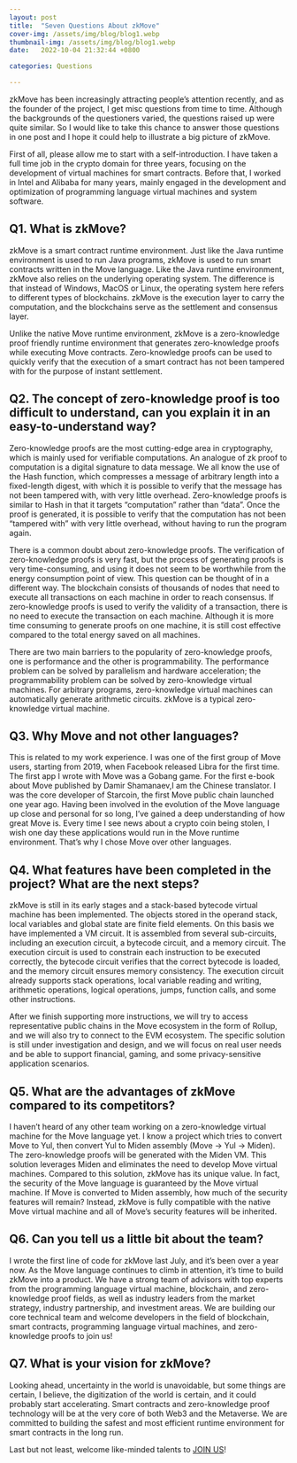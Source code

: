 ```yaml
---
layout: post
title:  "Seven Questions About zkMove"
cover-img: /assets/img/blog/blog1.webp
thumbnail-img: /assets/img/blog/blog1.webp
date:   2022-10-04 21:32:44 +0800

categories: Questions

---
```

zkMove has been increasingly attracting people’s attention recently, and as the founder of the project, I get misc questions from time to time. Although the backgrounds of the questioners varied, the questions raised up were quite similar. So I would like to take this chance to answer those questions in one post and I hope it could help to illustrate a big picture of zkMove.
<!--more-->

First of all, please allow me to start with a self-introduction. I have taken a full time job in the crypto domain for three years, focusing on the development of virtual machines for smart contracts. Before that, I worked in Intel and Alibaba for many years, mainly engaged in the development and optimization of programming language virtual machines and system software.

## Q1. What is zkMove?
zkMove is a smart contract runtime environment. Just like the Java runtime environment is used to run Java programs, zkMove is used to run smart contracts written in the Move language. Like the Java runtime environment, zkMove also relies on the underlying operating system. The difference is that instead of Windows, MacOS or Linux, the operating system here refers to different types of blockchains. zkMove is the execution layer to carry the computation, and the blockchains serve as the settlement and consensus layer.

Unlike the native Move runtime environment, zkMove is a zero-knowledge proof friendly runtime environment that generates zero-knowledge proofs while executing Move contracts. Zero-knowledge proofs can be used to quickly verify that the execution of a smart contract has not been tampered with for the purpose of instant settlement.

## Q2. The concept of zero-knowledge proof is too difficult to understand, can you explain it in an easy-to-understand way?
Zero-knowledge proofs are the most cutting-edge area in cryptography, which is mainly used for verifiable computations. An analogue of zk proof to computation is a digital signature to data message. We all know the use of the Hash function, which compresses a message of arbitrary length into a fixed-length digest, with which it is possible to verify that the message has not been tampered with, with very little overhead. Zero-knowledge proofs is similar to Hash in that it targets “computation” rather than “data”. Once the proof is generated, it is possible to verify that the computation has not been “tampered with” with very little overhead, without having to run the program again.

There is a common doubt about zero-knowledge proofs. The verification of zero-knowledge proofs is very fast, but the process of generating proofs is very time-consuming, and using it does not seem to be worthwhile from the energy consumption point of view. This question can be thought of in a different way. The blockchain consists of thousands of nodes that need to execute all transactions on each machine in order to reach consensus. If zero-knowledge proofs is used to verify the validity of a transaction, there is no need to execute the transaction on each machine. Although it is more time consuming to generate proofs on one machine, it is still cost effective compared to the total energy saved on all machines.

There are two main barriers to the popularity of zero-knowledge proofs, one is performance and the other is programmability. The performance problem can be solved by parallelism and hardware acceleration; the programmability problem can be solved by zero-knowledge virtual machines. For arbitrary programs, zero-knowledge virtual machines can automatically generate arithmetic circuits. zkMove is a typical zero-knowledge virtual machine.

## Q3. Why Move and not other languages?
This is related to my work experience. I was one of the first group of Move users, starting from 2019, when Facebook released Libra for the first time. The first app I wrote with Move was a Gobang game. For the first e-book about Move published by Damir Shamanaev,I am the Chinese translator. I was the core developer of Starcoin, the first Move public chain launched one year ago. Having been involved in the evolution of the Move language up close and personal for so long, I’ve gained a deep understanding of how great Move is. Every time I see news about a crypto coin being stolen, I wish one day these applications would run in the Move runtime environment. That’s why I chose Move over other languages.

## Q4. What features have been completed in the project? What are the next steps?
zkMove is still in its early stages and a stack-based bytecode virtual machine has been implemented. The objects stored in the operand stack, local variables and global state are finite field elements. On this basis we have implemented a VM circuit. It is assembled from several sub-circuits, including an execution circuit, a bytecode circuit, and a memory circuit. The execution circuit is used to constrain each instruction to be executed correctly, the bytecode circuit verifies that the correct bytecode is loaded, and the memory circuit ensures memory consistency. The execution circuit already supports stack operations, local variable reading and writing, arithmetic operations, logical operations, jumps, function calls, and some other instructions.

After we finish supporting more instructions, we will try to access representative public chains in the Move ecosystem in the form of Rollup, and we will also try to connect to the EVM ecosystem. The specific solution is still under investigation and design, and we will focus on real user needs and be able to support financial, gaming, and some privacy-sensitive application scenarios.

## Q5. What are the advantages of zkMove compared to its competitors?
I haven’t heard of any other team working on a zero-knowledge virtual machine for the Move language yet. I know a project which tries to convert Move to Yul, then convert Yul to Miden assembly (Move -> Yul -> Miden). The zero-knowledge proofs will be generated with the Miden VM. This solution leverages Miden and eliminates the need to develop Move virtual machines. Compared to this solution, zkMove has its unique value. In fact, the security of the Move language is guaranteed by the Move virtual machine. If Move is converted to Miden assembly, how much of the security features will remain? Instead, zkMove is fully compatible with the native Move virtual machine and all of Move’s security features will be inherited.

## Q6. Can you tell us a little bit about the team?
I wrote the first line of code for zkMove last July, and it’s been over a year now. As the Move language continues to climb in attention, it’s time to build zkMove into a product. We have a strong team of advisors with top experts from the programming language virtual machine, blockchain, and zero-knowledge proof fields, as well as industry leaders from the market strategy, industry partnership, and investment areas. We are building our core technical team and welcome developers in the field of blockchain, smart contracts, programming language virtual machines, and zero-knowledge proofs to join us!


## Q7. What is your vision for zkMove?
Looking ahead, uncertainty in the world is unavoidable, but some things are certain, I believe, the digitization of the world is certain, and it could probably start accelerating. Smart contracts and zero-knowledge proof technology will be at the very core of both Web3 and the Metaverse. We are committed to building the safest and most efficient runtime environment for smart contracts in the long run.

Last but not least, welcome like-minded talents to [JOIN US](/joinus/)! 
